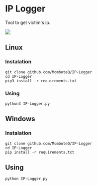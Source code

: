 # IP Logger

Tool to get victim's ip.

![](https://i.imgur.com/A9Wi56h.png)

## Linux
### Instalation
```
git clone github.com/MomboteQ/IP-Logger
cd IP-Logger
pip3 install -r requirements.txt
```

### Using
```
python3 IP-Logger.py
```

## Windows
### Instalation
```
git clone github.com/MomboteQ/IP-Logger
cd IP-Logger
pip install -r requirements.txt
```

## Using
```
python IP-Logger.py
```